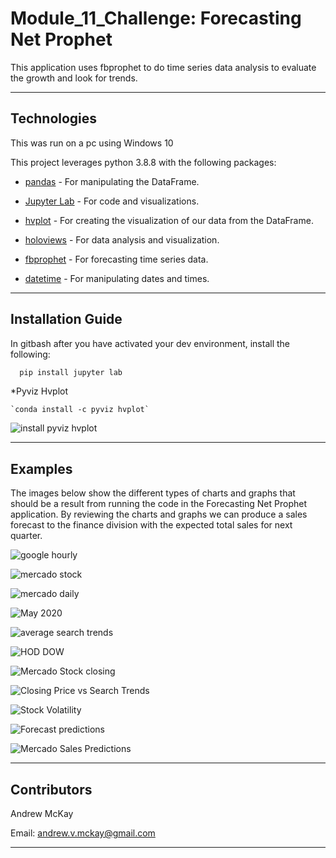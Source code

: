 # Module_11_Challenge: Forecasting Net Prophet

This application uses fbprophet to do time series data analysis to evaluate the growth and look for trends.

---

## Technologies


This was run on a pc using Windows 10

This project leverages python 3.8.8 with the following packages:


* [pandas](https://pandas.pydata.org/docs) - For manipulating the DataFrame.

* [Jupyter Lab](https://jupyterlab.readthedocs.io.en/stable) - For code and visualizations.

* [hvplot](https://hvplot.holoviz.org/user_guide/Introduction.html) - For creating the visualization of our data from the DataFrame.

* [holoviews](https://holoviews.org/getting_started/Introduction.html) - For data analysis and visualization.

* [fbprophet](https://facebook.github.io/prophet/) - For forecasting time series data.

* [datetime](https://docs.python.org/3/library/datetime.html) - For manipulating dates and times.

---

## Installation Guide

In gitbash after you have activated your dev environment, install the following:

```python
  pip install jupyter lab
```

*Pyviz Hvplot

    `conda install -c pyviz hvplot`
    
![install pyviz hvplot](https://github.com/mckayav3/Module_11_Challenge/blob/main/Forecasting%20Net%20Prophet/images/install_pyviz_hvplot.JPG)


---

## Examples

The images below show the different types of charts and graphs that should be a result from running the code in the Forecasting Net Prophet application. By reviewing the charts and graphs we can produce a sales forecast to the finance division with the expected total sales for next quarter.


![google hourly](https://github.com/mckayav3/Module_11_Challenge/blob/main/Forecasting%20Net%20Prophet/images/google_hourly.JPG)


![mercado stock](https://github.com/mckayav3/Module_11_Challenge/blob/main/Forecasting%20Net%20Prophet/images/mercado_stock_price.JPG)

![mercado daily](https://github.com/mckayav3/Module_11_Challenge/blob/main/Forecasting%20Net%20Prophet/images/mercado_daily_revenue.JPG)

![May 2020](https://github.com/mckayav3/Module_11_Challenge/blob/main/Forecasting%20Net%20Prophet/images/may2020_df.JPG)

![average search trends](https://github.com/mckayav3/Module_11_Challenge/blob/main/Forecasting%20Net%20Prophet/images/google_average_traffic.JPG)

![HOD DOW](https://github.com/mckayav3/Module_11_Challenge/blob/main/Forecasting%20Net%20Prophet/images/hod_dow.JPG)

![Mercado Stock closing](https://github.com/mckayav3/Module_11_Challenge/blob/main/Forecasting%20Net%20Prophet/images/closing_price_stock.JPG)

![Closing Price vs Search Trends](https://github.com/mckayav3/Module_11_Challenge/blob/main/Forecasting%20Net%20Prophet/images/closing_price_search_trends.JPG)

![Stock Volatility](https://github.com/mckayav3/Module_11_Challenge/blob/main/Forecasting%20Net%20Prophet/images/stock_volatility.JPG)

![Forecast predictions](https://github.com/mckayav3/Module_11_Challenge/blob/main/Forecasting%20Net%20Prophet/images/forecast_data.JPG)


![Mercado Sales Predictions](https://github.com/mckayav3/Module_11_Challenge/blob/main/Forecasting%20Net%20Prophet/images/mercado_sales_predictions.JPG)


---

## Contributors

Andrew McKay

Email: andrew.v.mckay@gmail.com

---